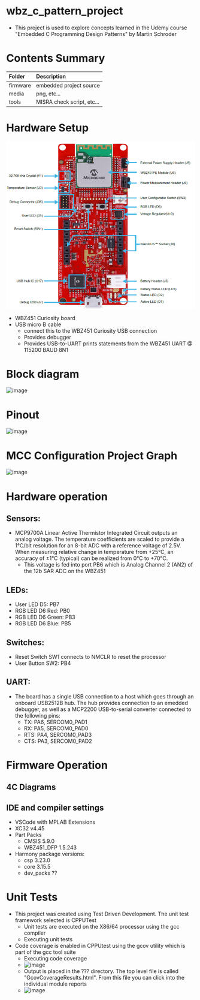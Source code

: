 
# wbz_c_pattern_project
 * This project is used to explore concepts learned in the Udemy course "Embedded C Programming Design Patterns" by Martin Schroder

# Contents Summary

| Folder              | Description                                                |
|:--------------------|:-----------------------------------------------------------|
| firmware            | embedded project source                                    |
| media               | png, etc...                                                |
| tools               | MISRA check script, etc...                                 |

# Hardware Setup

![image](media/board.png)

* WBZ451 Curiosity board
* USB micro B cable
    * connect this to the WBZ451 Curiosity USB connection
    * Provides debugger
    * Provides USB-to-UART prints statements from the WBZ451 UART @ 115200 BAUD 8N1

# Block diagram

![image](media/HardwareBlockDiagram.png)

# Pinout

![image](media/pinout.png)

# MCC Configuration Project Graph

![image](media/ProjectGraph.png)

# Hardware operation

## Sensors:

* MCP9700A Linear Active Thermistor Integrated Circuit outputs an analog voltage. The temperature coefficients are scaled to provide a 1°C/bit resolution for an 8-bit ADC with a reference voltage of 2.5V. When measuring relative change in temperature from +25°C, an accuracy of ±1°C (typical) can be realized from 0°C to +70°C.
    * This voltage is fed into port PB6 which is Analog Channel 2 (AN2) of the 12b SAR ADC on the WBZ451

## LEDs:
* User LED D5: PB7
* RGB  LED D6 Red: PB0
* RGB  LED D6 Green: PB3
* RGB  LED D6 Blue: PB5

## Switches:
* Reset Switch SW1 connects to NMCLR to reset the processor
* User Button SW2: PB4

## UART:
* The board has a single USB connection to a host which goes through an onboard USB2512B hub. The hub provides connection to an emedded debugger, as well as a MCP2200 USB-to-serial converter connected to the following pins:
    * TX:  PA6, SERCOM0_PAD1
    * RX:  PA5, SERCOM0_PAD0
    * RTS: PA4, SERCOM0_PAD3
    * CTS: PA3, SERCOM0_PAD2

# Firmware Operation

## 4C Diagrams

## IDE and compiler settings

* VSCode with MPLAB Extensions
* XC32 v4.45
* Part Packs
    * CMSIS 5.9.0
    * WBZ451_DFP 1.5.243
* Harmony package versions:
    * csp 3.23.0
    * core 3.15.5
    * dev_packs ??


# Unit Tests

* This project was created using Test Driven Development. The unit test framework selected is CPPUTest
    * Unit tests are executed on the X86/64 processor using the gcc compiler
    * Executing unit tests
* Code coverage is enabled in CPPUtest using the gcov utility which is part of the gcc tool suite
    * Executing code coverage
    * ![image](media/GcovSample.png)
    * Output is placed in the ??? directory. The top level file is called "GcovCoverageResults.html". From this file you can click into the individual module reports
    * ![image](media/GcovSampleOutput.png)
